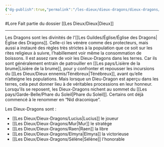 ```yaml
---
{"dg-publish":true,"permalink":"/les-dieux/dieux-dragons/dieux-dragons/"}
---
```


#Lore 
Fait partie du dossier [[Les Dieux/Dieux\|Dieux]]

-------

Les Dragons sont les divinités de l'[[Les Guildes/Église/Église des Dragons\|Église des Dragons]]. Celle-ci les vénère comme des protecteurs, mais aussi a instauré des règles très strictes à la population que ce soit sur les rites religieux à suivre, l’habillement voir même la consommation de boissons.
Il est assez rare de voir les Dieux-Dragons dans les terres. Car ils sont généralement entrain de patrouiller en [[Les pays/Lisière de la brume\|Lisière de la brume]], pour y confronter et repousser les incursions du [[Les Dieux/Dieux ennemis/Ténébreux\|Ténébreux]], avant qu’elle n’atteigne les populations.
Mais lorsque un Dieu-Dragon est aperçu dans les terres, cela peut donner lieu à de véritables processions en leur honneur.
Lorsqu’ils se reposent, les Dieux-Dragons nichent au sommet du [[Les pays/Garde-Belle/Phare du Soleil\|Phare du Soleil]]. Certains ont déjà commencé à le renommer en “Nid draconique”.

Les Dieux-Dragons sont :
- [[Les Dieux/Dieux-Dragons/Lucius\|Lucius]] le joueur
- [[Les Dieux/Dieux-Dragons/Mur\|Mur]] le stratège
- [[Les Dieux/Dieux-Dragons/Raen\|Raen]] la libre
- [[Les Dieux/Dieux-Dragons/Elmyra\|Elmyra]] la victorieuse
- [[Les Dieux/Dieux-Dragons/Sélène\|Sélène]] l'honorable